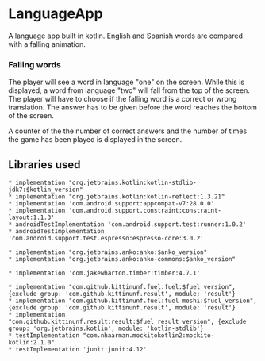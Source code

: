 # LanguageApp
A language app built in kotlin. English and Spanish words are compared with a falling animation.

### Falling words

The player will see a word in language "one" on the screen. While this is displayed, a word from language "two" will fall from the top of the screen.
The player will have to choose if the falling word is a correct or wrong translation. The answer has to be given before the word reaches the bottom of the screen.

A counter of the the number of correct answers and the number of times the game has been played is displayed in the screen.

## Libraries used
    * implementation "org.jetbrains.kotlin:kotlin-stdlib-jdk7:$kotlin_version"
    * implementation "org.jetbrains.kotlin:kotlin-reflect:1.3.21"
    * implementation 'com.android.support:appcompat-v7:28.0.0'
    * implementation 'com.android.support.constraint:constraint-layout:1.1.3'
    * androidTestImplementation 'com.android.support.test:runner:1.0.2'
    * androidTestImplementation 'com.android.support.test.espresso:espresso-core:3.0.2'
    
    * implementation "org.jetbrains.anko:anko:$anko_version"
    * implementation "org.jetbrains.anko:anko-commons:$anko_version"
   
    * implementation 'com.jakewharton.timber:timber:4.7.1'
 
    * implementation "com.github.kittinunf.fuel:fuel:$fuel_version", {exclude group: 'com.github.kittinunf.result', module: 'result'}
    * implementation "com.github.kittinunf.fuel:fuel-moshi:$fuel_version", {exclude group: 'com.github.kittinunf.result', module: 'result'}
    * implementation "com.github.kittinunf.result:result:$fuel_result_version", {exclude group: 'org.jetbrains.kotlin', module: 'kotlin-stdlib'}
    * testImplementation "com.nhaarman.mockitokotlin2:mockito-kotlin:2.1.0"
    * testImplementation 'junit:junit:4.12'
    
